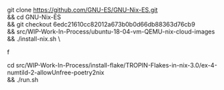 


git clone https://github.com/GNU-ES/GNU-Nix-ES.git \
&& cd GNU-Nix-ES \
&& git checkout 6edc21610cc82012a673b0b0d66db88363d76cb9 \
&& src/WIP-Work-In-Process/ubuntu-18-04-vm-QEMU-nix-cloud-images \
&& ./install-nix.sh \


f


cd src/WIP-Work-In-Process/install-flake/TROPIN-Flakes-in-nix-3.0/ex-4-numtild-2-allowUnfree-poetry2nix \
&& ./run.sh


